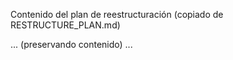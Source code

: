 Contenido del plan de reestructuración (copiado de RESTRUCTURE_PLAN.md)

... (preservando contenido) ...
